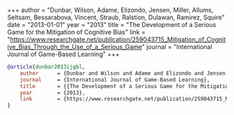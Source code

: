 +++
author = "Dunbar, Wilson, Adame, Elizondo, Jensen, Miller, Allums, Seltsam, Bessarabova, Vincent, Straub, Ralstion, Dulawan, Ramirez, Squire"
date = "2013-01-01"
year = "2013"
title = "The Development of a Serious Game for the Mitigation of Cognitive Bias"
link = "https://www.researchgate.net/publication/259043715_Mitigation_of_Cognitive_Bias_Through_the_Use_of_a_Serious_Game"
journal = "International Journal of Game-Based Learning"
+++
```bibtex
@article{dunbar2013ijgbl,
    author 		= {Dunbar and Wilson and Adame and Elizondo and Jensen and Miller and Allums and Seltsam and Bessarabova and Vincent and Straub and Ralstion and Dulawan and Ramirez and Squire},
    journal 	= {International Journal of Game-Based Learning},
    title 		= {{The Development of a Serious Game for the Mitigation of Cognitive Bias}},
    year 		= {2013},
    link 		= {https://www.researchgate.net/publication/259043715_Mitigation_of_Cognitive_Bias_Through_the_Use_of_a_Serious_Game},
}
```
